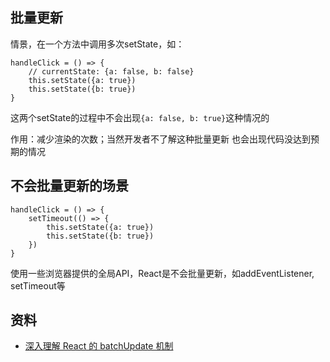## 批量更新

情景，在一个方法中调用多次setState，如：

```
handleClick = () => {
    // currentState: {a: false, b: false}
    this.setState({a: true})
    this.setState({b: true})
}

```

这两个setState的过程中不会出现```{a: false, b: true}```这种情况的

作用：减少渲染的次数；当然开发者不了解这种批量更新 也会出现代码没达到预期的情况

## 不会批量更新的场景

```
handleClick = () => {
    setTimeout(() => {
        this.setState({a: true})
        this.setState({b: true})
    })
}
```

使用一些浏览器提供的全局API，React是不会批量更新，如addEventListener, setTimeout等

## 资料

- [深入理解 React 的 batchUpdate 机制](http://undefinedblog.com/understand-react-batch-update/)
